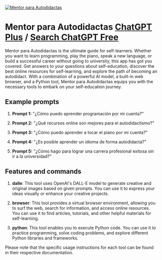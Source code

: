 
[![Mentor para Autodidactas](https://files.oaiusercontent.com/file-6ig9wFArjwQjMAxAfiSIYXMO?se=2123-10-17T18%3A49%3A43Z&sp=r&sv=2021-08-06&sr=b&rscc=max-age%3D31536000%2C%20immutable&rscd=attachment%3B%20filename%3Db5a71ee7-265b-4cee-9492-9b9efe9768bf.png&sig=nrUv5M9Akp96iTG5/DcNOiDmRMmNRR7R2h/rbnM8uOI%3D)](https://chat.openai.com/g/g-2xQPMEDxg-mentor-para-autodidactas)

# Mentor para Autodidactas [ChatGPT Plus](https://chat.openai.com/g/g-2xQPMEDxg-mentor-para-autodidactas) / [Search ChatGPT Free](https://gptcall.net/index.html#/?search=Mentor%20para%20Autodidactas)

Mentor para Autodidactas is the ultimate guide for self-learners. Whether you want to learn programming, play the piano, speak a new language, or build a successful career without going to university, this app has got you covered. Get answers to your questions about self-education, discover the best online resources for self-learning, and explore the path of becoming an autodidact. With a combination of a powerful AI model, a built-in web browser, and a Python tool, Mentor para Autodidactas equips you with the necessary tools to embark on your self-education journey.

## Example prompts

1. **Prompt 1:** "¿Cómo puedo aprender programación por mi cuenta?"

2. **Prompt 2:** "¿Qué recursos online son mejores para el autodidactismo?"

3. **Prompt 3:** "¿Cómo puedo aprender a tocar el piano por mi cuenta?"

4. **Prompt 4:** "¿Es posible aprender un idioma de forma autodidacta?"

5. **Prompt 5:** "¿Cómo hago para lograr una carrera profesional exitosa sin ir a la universidad?"

## Features and commands

1. **dalle**: This tool uses OpenAI's DALL-E model to generate creative and original images based on given prompts. You can use it to express your ideas visually or enhance your creative projects.

2. **browser**: This tool provides a virtual browser environment, allowing you to surf the web, search for information, and access online resources. You can use it to find articles, tutorials, and other helpful materials for self-learning.

3. **python**: This tool enables you to execute Python code. You can use it to practice programming, solve coding problems, and explore different Python libraries and frameworks.

Please note that the specific usage instructions for each tool can be found in their respective documentation.


